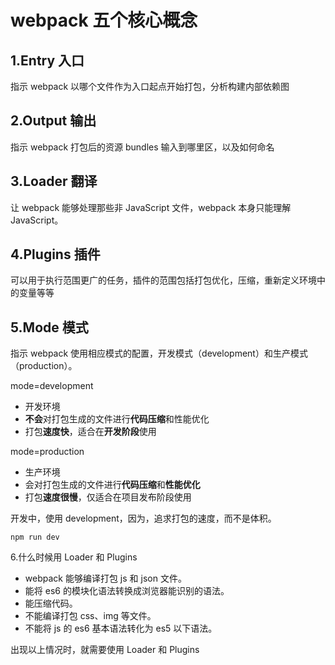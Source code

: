 # webpack 五个核心概念

## 1.Entry 入口

指示 webpack 以哪个文件作为入口起点开始打包，分析构建内部依赖图

## 2.Output 输出

指示 webpack 打包后的资源 bundles 输入到哪里区，以及如何命名

## 3.Loader 翻译

让 webpack 能够处理那些非 JavaScript 文件，webpack 本身只能理解 JavaScript。

## 4.Plugins 插件

可以用于执行范围更广的任务，插件的范围包括打包优化，压缩，重新定义环境中的变量等等

## 5.Mode 模式

指示 webpack 使用相应模式的配置，开发模式（development）和生产模式（production）。

mode=development

- 开发环境
- **不会**对打包生成的文件进行**代码压缩**和性能优化
- 打包**速度快**，适合在**开发阶段**使用

mode=production

- 生产环境
- 会对打包生成的文件进行**代码压缩**和**性能优化**
- 打包**速度很慢**，仅适合在项目发布阶段使用

开发中，使用 development，因为，追求打包的速度，而不是体积。

```
npm run dev
```

6.什么时候用 Loader 和 Plugins

- webpack 能够编译打包 js 和 json 文件。
- 能将 es6 的模块化语法转换成浏览器能识别的语法。
- 能压缩代码。
- 不能编译打包 css、img 等文件。
- 不能将 js 的 es6 基本语法转化为 es5 以下语法。

出现以上情况时，就需要使用 Loader 和 Plugins
